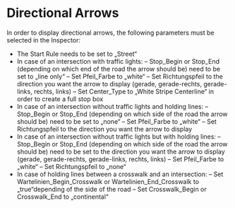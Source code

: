 # Directional Arrows
In order to display directional arrows, the following parameters must be selected in the
Inspector:
- The Start Rule needs to be set to „Street“
- In case of an intersection with traffic lights:
   – Stop_Begin or Stop_End (depending on which end of the road the arrow
  should be) need to be set to „line only“
  – Set Pfeil_Farbe to „white“
  – Set Richtungspfeil to the direction you want the arrow to display (gerade,
  gerade-rechts, gerade-links, rechts, links)
  – Set Center_Type to „White Stripe Centerline“ in order to create a full stop box
- In case of an intersection without traffic lights and holding lines:
  – Stop_Begin or Stop_End (depending on which side of the road the arrow
  should be) need to be set to „none“
  – Set Pfeil_Farbe to „white“
  – Set Richtungspfeil to the direction you want the arrow to display
- In case of an intersection without traffic lights but with holding lines:
  – Stop_Begin or Stop_End (depending on which side of the road the arrow
  should be) need to be set to the direction you want the arrow to display (gerade,
  gerade-rechts, gerade-links, rechts, links)
  – Set Pfeil_Farbe to „white“
  – Set Richtungspfeil to „none“
- In case of holding lines between a crosswalk and an intersection:
  – Set Wartelinien_Begin_Crosswalk or Wartelinien_End_Crosswalk to „true“depending
  of the side of the road
  – Set Crosswalk_Begin or Crosswalk_End to „continental“
